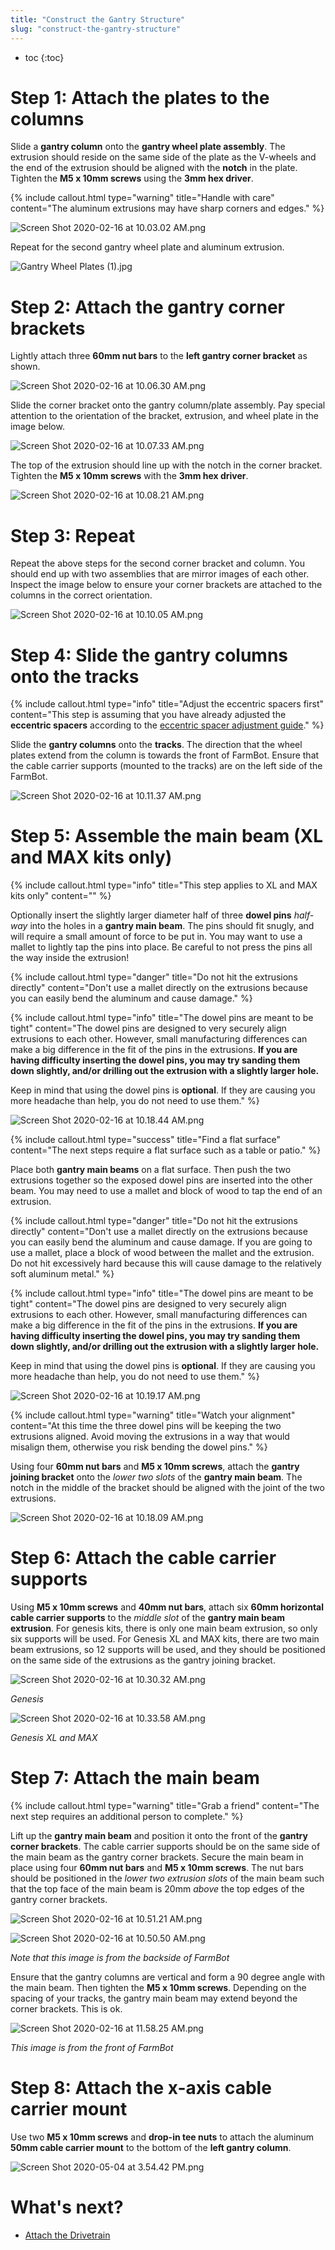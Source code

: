 ```yaml
---
title: "Construct the Gantry Structure"
slug: "construct-the-gantry-structure"
---
```


* toc
{:toc}


# Step 1: Attach the plates to the columns

Slide a **gantry column** onto the **gantry wheel plate assembly**. The extrusion should reside on the same side of the plate as the V-wheels and the end of the extrusion should be aligned with the **notch** in the plate. Tighten the **M5 x 10mm screws** using the **3mm hex driver**.

{%
include callout.html
type="warning"
title="Handle with care"
content="The aluminum extrusions may have sharp corners and edges."
%}



![Screen Shot 2020-02-16 at 10.03.02 AM.png](_images/Screen_Shot_2020-02-16_at_10.03.02_AM.png)

Repeat for the second gantry wheel plate and aluminum extrusion.

![Gantry Wheel Plates (1).jpg](_images/Gantry_Wheel_Plates_1.jpg)



# Step 2: Attach the gantry corner brackets

Lightly attach three **60mm nut bars** to the **left gantry corner bracket** as shown.

![Screen Shot 2020-02-16 at 10.06.30 AM.png](_images/Screen_Shot_2020-02-16_at_10.06.30_AM.png)

Slide the corner bracket onto the gantry column/plate assembly. Pay special attention to the orientation of the bracket, extrusion, and wheel plate in the image below.

![Screen Shot 2020-02-16 at 10.07.33 AM.png](_images/Screen_Shot_2020-02-16_at_10.07.33_AM.png)

The top of the extrusion should line up with the notch in the corner bracket. Tighten the **M5 x 10mm screws** with the **3mm hex driver**.

![Screen Shot 2020-02-16 at 10.08.21 AM.png](_images/Screen_Shot_2020-02-16_at_10.08.21_AM.png)



# Step 3: Repeat

Repeat the above steps for the second corner bracket and column. You should end up with two assemblies that are mirror images of each other. Inspect the image below to ensure your corner brackets are attached to the columns in the correct orientation.

![Screen Shot 2020-02-16 at 10.10.05 AM.png](_images/Screen_Shot_2020-02-16_at_10.10.05_AM.png)



# Step 4: Slide the gantry columns onto the tracks



{%
include callout.html
type="info"
title="Adjust the eccentric spacers first"
content="This step is assuming that you have already adjusted the **eccentric spacers** according to the [eccentric spacer adjustment guide](../../Extras/reference/eccentric-spacer-adjustment.md)."
%}

Slide the **gantry columns** onto the **tracks**. The direction that the wheel plates extend from the column is towards the front of FarmBot. Ensure that the cable carrier supports (mounted to the tracks) are on the left side of the FarmBot.

![Screen Shot 2020-02-16 at 10.11.37 AM.png](_images/Screen_Shot_2020-02-16_at_10.11.37_AM.png)

# Step 5: Assemble the main beam (XL and MAX kits only)

{%
include callout.html
type="info"
title="This step applies to XL and MAX kits only"
content=""
%}

Optionally insert the slightly larger diameter half of three **dowel pins** *half-way* into the holes in a **gantry main beam**. The pins should fit snugly, and will require a small amount of force to be put in. You may want to use a mallet to lightly tap the pins into place. Be careful to not press the pins all the way inside the extrusion!

{%
include callout.html
type="danger"
title="Do not hit the extrusions directly"
content="Don't use a mallet directly on the extrusions because you can easily bend the aluminum and cause damage."
%}



{%
include callout.html
type="info"
title="The dowel pins are meant to be tight"
content="The dowel pins are designed to very securely align extrusions to each other. However, small manufacturing differences can make a big difference in the fit of the pins in the extrusions. **If you are having difficulty inserting the dowel pins, you may try sanding them down slightly, and/or drilling out the extrusion with a slightly larger hole.**

Keep in mind that using the dowel pins is **optional**. If they are causing you more headache than help, you do not need to use them."
%}



![Screen Shot 2020-02-16 at 10.18.44 AM.png](_images/Screen_Shot_2020-02-16_at_10.18.44_AM.png)



{%
include callout.html
type="success"
title="Find a flat surface"
content="The next steps require a flat surface such as a table or patio."
%}

Place both **gantry main beams** on a flat surface. Then push the two extrusions together so the exposed dowel pins are inserted into the other beam. You may need to use a mallet and block of wood to tap the end of an extrusion.

{%
include callout.html
type="danger"
title="Do not hit the extrusions directly"
content="Don't use a mallet directly on the extrusions because you can easily bend the aluminum and cause damage. If you are going to use a mallet, place a block of wood between the mallet and the extrusion. Do not hit excessively hard because this will cause damage to the relatively soft aluminum metal."
%}



{%
include callout.html
type="info"
title="The dowel pins are meant to be tight"
content="The dowel pins are designed to very securely align extrusions to each other. However, small manufacturing differences can make a big difference in the fit of the pins in the extrusions. **If you are having difficulty inserting the dowel pins, you may try sanding them down slightly, and/or drilling out the extrusion with a slightly larger hole.**

Keep in mind that using the dowel pins is **optional**. If they are causing you more headache than help, you do not need to use them."
%}



![Screen Shot 2020-02-16 at 10.19.17 AM.png](_images/Screen_Shot_2020-02-16_at_10.19.17_AM.png)



{%
include callout.html
type="warning"
title="Watch your alignment"
content="At this time the three dowel pins will be keeping the two extrusions aligned. Avoid moving the extrusions in a way that would misalign them, otherwise you risk bending the dowel pins."
%}

Using four **60mm nut bars** and **M5 x 10mm screws**, attach the **gantry joining bracket** onto the *lower two slots* of the **gantry main beam**. The notch in the middle of the bracket should be aligned with the joint of the two extrusions.

![Screen Shot 2020-02-16 at 10.18.09 AM.png](_images/Screen_Shot_2020-02-16_at_10.18.09_AM.png)



# Step 6: Attach the cable carrier supports

Using **M5 x 10mm screws** and **40mm nut bars**, attach six **60mm horizontal cable carrier supports** to the *middle slot* of the **gantry main beam extrusion**. For genesis kits, there is only one main beam extrusion, so only six supports will be used. For Genesis XL and MAX kits, there are two main beam extrusions, so 12 supports will be used, and they should be positioned on the same side of the extrusions as the gantry joining bracket.

![Screen Shot 2020-02-16 at 10.30.32 AM.png](_images/Screen_Shot_2020-02-16_at_10.30.32_AM.png)

_Genesis_



![Screen Shot 2020-02-16 at 10.33.58 AM.png](_images/Screen_Shot_2020-02-16_at_10.33.58_AM.png)

_Genesis XL and MAX_



# Step 7: Attach the main beam



{%
include callout.html
type="warning"
title="Grab a friend"
content="The next step requires an additional person to complete."
%}

Lift up the **gantry main beam** and position it onto the front of the **gantry corner brackets**. The cable carrier supports should be on the same side of the main beam as the gantry corner brackets. Secure the main beam in place using four **60mm nut bars** and **M5 x 10mm screws**. The nut bars should be positioned in the *lower two extrusion slots* of the main beam such that the top face of the main beam is 20mm *above* the top edges of the gantry corner brackets.

![Screen Shot 2020-02-16 at 10.51.21 AM.png](_images/Screen_Shot_2020-02-16_at_10.51.21_AM.png)



![Screen Shot 2020-02-16 at 10.50.50 AM.png](_images/Screen_Shot_2020-02-16_at_10.50.50_AM.png)

_Note that this image is from the backside of FarmBot_

Ensure that the gantry columns are vertical and form a 90 degree angle with the main beam. Then tighten the **M5 x 10mm screws**. Depending on the spacing of your tracks, the gantry main beam may extend beyond the corner brackets. This is ok.

![Screen Shot 2020-02-16 at 11.58.25 AM.png](_images/Screen_Shot_2020-02-16_at_11.58.25_AM.png)

_This image is from the front of FarmBot_

# Step 8:  Attach the x-axis cable carrier mount

Use two **M5 x 10mm screws** and **drop-in tee nuts** to attach the aluminum **50mm cable carrier mount** to the bottom of the **left gantry column**.

![Screen Shot 2020-05-04 at 3.54.42 PM.png](_images/Screen_Shot_2020-05-04_at_3.54.42_PM.png)


# What's next?

 * [Attach the Drivetrain](../gantry/attach-the-drivetrain.md)
